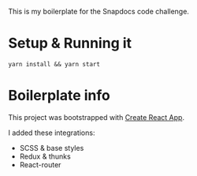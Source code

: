 This is my boilerplate for the Snapdocs code challenge.

# Setup & Running it
```
yarn install && yarn start
```

# Boilerplate info
This project was bootstrapped with [Create React App](https://github.com/facebookincubator/create-react-app).

I added these integrations:
- SCSS & base styles
- Redux & thunks
- React-router
